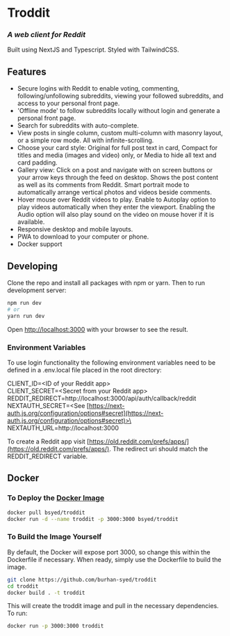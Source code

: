 # Troddit 
### _A web client for Reddit_

Built using NextJS and Typescript. Styled with TailwindCSS. 

## Features

- Secure logins with Reddit to enable voting, commenting, following/unfollowing subreddits, viewing your followed subreddits, and access to your personal front page. 
- 'Offline mode' to follow subreddits locally without login and generate a personal front page.
- Search for subreddits with auto-complete. 
- View posts in single column, custom multi-column with masonry layout, or a simple row mode. All with infinite-scrolling. 
- Choose your card style: Original for full post text in card, Compact for titles and media (images and video) only, or Media to hide all text and card padding. 
- Gallery view: Click on a post and navigate with on screen buttons or your arrow keys through the feed on desktop. Shows the post content as well as its comments from Reddit. Smart portrait mode to automatically arrange vertical photos and videos beside comments. 
- Hover mouse over Reddit videos to play. Enable to Autoplay option to play videos automatically when they enter the viewport. Enabling the Audio option will also play sound on the video on mouse hover if it is available. 
- Responsive desktop and mobile layouts.  
- PWA to download to your computer or phone. 
- Docker support


## Developing

Clone the repo and install all packages with npm or yarn. Then to run development server: 

```sh
npm run dev
# or
yarn run dev
```
Open [http://localhost:3000](http://localhost:3000) with your browser to see the result.


### Environment Variables
To use login functionality the following environment variables need to be defined in a .env.local file placed in the root directory: 

CLIENT_ID=\<ID of your Reddit app>\
CLIENT_SECRET=\<Secret from your Reddit app>\
REDDIT_REDIRECT=http://localhost:3000/api/auth/callback/reddit  
NEXTAUTH_SECRET=\<See [https://next-auth.js.org/configuration/options#secret](https://next-auth.js.org/configuration/options#secret)>\
NEXTAUTH_URL=http://localhost:3000

To create a Reddit app visit [https://old.reddit.com/prefs/apps/](https://old.reddit.com/prefs/apps/). 
The redirect uri should match the REDDIT_REDIRECT variable. 


## Docker

### To Deploy the [Docker Image](https://hub.docker.com/r/bsyed/troddit)

```sh
docker pull bsyed/troddit
docker run -d --name troddit -p 3000:3000 bsyed/troddit
```

### To Build the Image Yourself 

By default, the Docker will expose port 3000, so change this within the
Dockerfile if necessary. When ready, simply use the Dockerfile to
build the image.

```sh
git clone https://github.com/burhan-syed/troddit
cd troddit
docker build . -t troddit
```

This will create the troddit image and pull in the necessary dependencies. To run:

```sh
docker run -p 3000:3000 troddit
```

